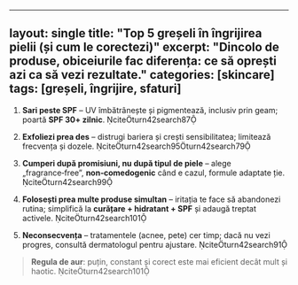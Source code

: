 
---
layout: single
title: "Top 5 greșeli în îngrijirea pielii (și cum le corectezi)"
excerpt: "Dincolo de produse, obiceiurile fac diferența: ce să oprești azi ca să vezi rezultate."
categories: [skincare]
tags: [greșeli, îngrijire, sfaturi]
---

1) **Sari peste SPF** – UV îmbătrânește și pigmentează, inclusiv prin geam; poartă **SPF 30+ zilnic**. citeturn42search87

2) **Exfoliezi prea des** – distrugi bariera și crești sensibilitatea; limitează frecvența și dozele. citeturn42search95turn42search79

3) **Cumperi după promisiuni, nu după tipul de piele** – alege „fragrance‑free”, **non‑comedogenic** când e cazul, formule adaptate ție. citeturn42search99

4) **Folosești prea multe produse simultan** – iritația te face să abandonezi rutina; simplifică la **curățare + hidratant + SPF** și adaugă treptat activele. citeturn42search101

5) **Neconsecvența** – tratamentele (acnee, pete) cer timp; dacă nu vezi progres, consultă dermatologul pentru ajustare. citeturn42search91

> **Regula de aur**: puțin, constant și corect este mai eficient decât mult și haotic. citeturn42search101
